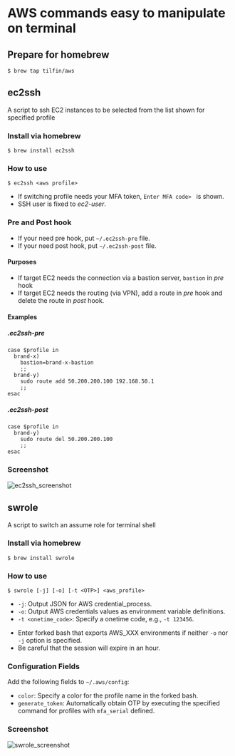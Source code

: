AWS commands easy to manipulate on terminal
===========================================

## Prepare for homebrew

```
$ brew tap tilfin/aws
```

## ec2ssh

A script to ssh EC2 instances to be selected from the list shown for specified profile

### Install via homebrew

```
$ brew install ec2ssh
```

### How to use

```
$ ec2ssh <aws profile>
```

* If switching profile needs your MFA token, `Enter MFA code> ` is shown.
* SSH user is fixed to _ec2-user_.

### Pre and Post hook

* If your need pre hook, put `~/.ec2ssh-pre` file.
* If your need post hook, put `~/.ec2ssh-post` file.

#### Purposes

* If target EC2 needs the connection via a bastion server, `bastion` in *pre* hook
* If target EC2 needs the routing (via VPN), add a route in *pre* hook and delete the route in *post* hook.

#### Examples

##### .ec2ssh-pre

```
case $profile in
  brand-x)
    bastion=brand-x-bastion
    ;;
  brand-y)
    sudo route add 50.200.200.100 192.168.50.1
    ;;
esac
```

##### .ec2ssh-post

```
case $profile in
  brand-y)
    sudo route del 50.200.200.100
    ;;
esac
```

### Screenshot

![ec2ssh_screenshot](https://cloud.githubusercontent.com/assets/519017/23257373/d62b8df0-fa06-11e6-8832-593b87ee3e46.png)


## swrole

A script to switch an assume role for terminal shell

### Install via homebrew

```
$ brew install swrole
```

### How to use

```
$ swrole [-j] [-o] [-t <OTP>] <aws_profile>
```

- `-j`: Output JSON for AWS credential_process.
- `-o`: Output AWS credentials values as environment variable definitions.
- `-t <onetime_code>`: Specify a onetime code, e.g., `-t 123456`.

* Enter forked bash that exports AWS_XXX environments if neither `-o` nor `-j` option is specified.
* Be careful that the session will expire in an hour.

### Configuration Fields

Add the following fields to `~/.aws/config`:

- `color`: Specify a color for the profile name in the forked bash.
- `generate_token`: Automatically obtain OTP by executing the specified command for profiles with `mfa_serial` defined.

### Screenshot

![swrole_screenshot](https://cloud.githubusercontent.com/assets/519017/23257376/dc26893a-fa06-11e6-86af-6fa88ce49299.png)
